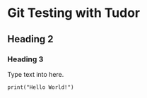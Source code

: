 # Git Testing with Tudor

## Heading 2

### Heading 3

Type text into here.

```
print("Hello World!")
```